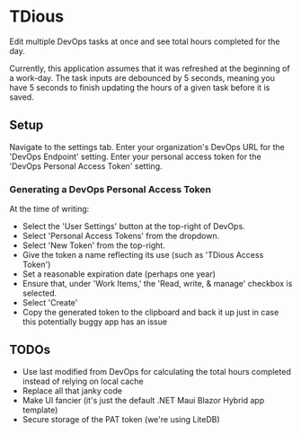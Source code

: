 # TDious

Edit multiple DevOps tasks at once and see total hours completed for the day.

Currently, this application assumes that it was refreshed at the beginning of a work-day.
The task inputs are debounced by 5 seconds, meaning you have 5 seconds to finish updating the hours of a given task before it is saved.

## Setup

Navigate to the settings tab.
Enter your organization's DevOps URL for the 'DevOps Endpoint' setting.
Enter your personal access token for the 'DevOps Personal Access Token' setting.

### Generating a DevOps Personal Access Token
At the time of writing:
* Select the 'User Settings' button at the top-right of DevOps.
* Select 'Personal Access Tokens' from the dropdown.
* Select 'New Token' from the top-right.
* Give the token a name reflecting its use (such as 'TDious Access Token')
* Set a reasonable expiration date (perhaps one year)
* Ensure that, under 'Work Items,' the 'Read, write, & manage' checkbox is selected.
* Select 'Create'
* Copy the generated token to the clipboard and back it up just in case this potentially buggy app has an issue

## TODOs
* Use last modified from DevOps for calculating the total hours completed instead of relying on local cache
* Replace all that janky code
* Make UI fancier (it's just the default .NET Maui Blazor Hybrid app template)
* Secure storage of the PAT token (we're using LiteDB)